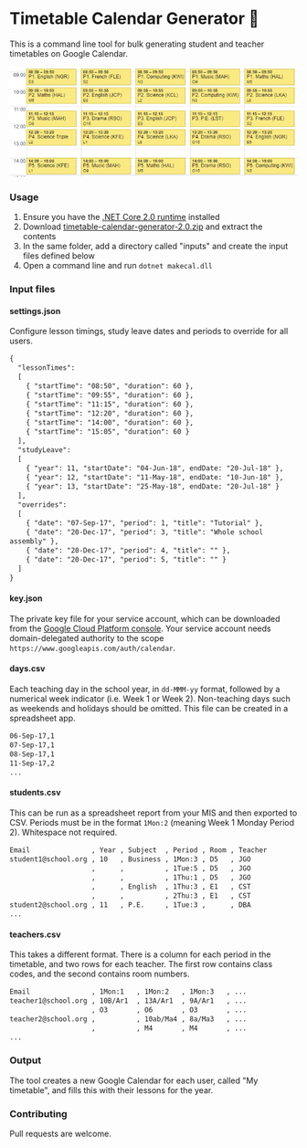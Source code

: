 # Timetable Calendar Generator :calendar:

This is a command line tool for bulk generating student and teacher timetables on Google Calendar.

![Student timetable](student-timetable.png)

### Usage

1. Ensure you have the [.NET Core 2.0 runtime](https://www.microsoft.com/net/download/core#/runtime) installed
1. Download [timetable-calendar-generator-2.0.zip](https://github.com/jamesgurung/timetable-calendar-generator/releases/download/v1.0/timetable-calendar-generator-1.0.zip) and extract the contents
1. In the same folder, add a directory called "inputs" and create the input files defined below
1. Open a command line and run `dotnet makecal.dll`

### Input files

#### settings.json

Configure lesson timings, study leave dates and periods to override for all users.

```
{
  "lessonTimes":
  [
    { "startTime": "08:50", "duration": 60 },
    { "startTime": "09:55", "duration": 60 },
    { "startTime": "11:15", "duration": 60 },
    { "startTime": "12:20", "duration": 60 },
    { "startTime": "14:00", "duration": 60 },
    { "startTime": "15:05", "duration": 60 }
  ],
  "studyLeave":
  [
    { "year": 11, "startDate": "04-Jun-18", endDate: "20-Jul-18" },
    { "year": 12, "startDate": "11-May-18", endDate: "10-Jun-18" },
    { "year": 13, "startDate": "25-May-18", endDate: "20-Jul-18" }
  ],
  "overrides":
  [
    { "date": "07-Sep-17", "period": 1, "title": "Tutorial" },
    { "date": "20-Dec-17", "period": 3, "title": "Whole school assembly" },
    { "date": "20-Dec-17", "period": 4, "title": "" },
    { "date": "20-Dec-17", "period": 5, "title": "" }
  ]
}

```

#### key.json

The private key file for your service account, which can be downloaded from the [Google Cloud Platform console](https://console.cloud.google.com/apis/credentials). Your service account needs domain-delegated authority to the scope `https://www.googleapis.com/auth/calendar`.

#### days.csv

Each teaching day in the school year, in `dd-MMM-yy` format, followed by a numerical week indicator (i.e. Week 1 or Week 2). Non-teaching days such as weekends and holidays should be omitted. This file can be created in a spreadsheet app.

```
06-Sep-17,1
07-Sep-17,1
08-Sep-17,1
11-Sep-17,2
...
```

#### students.csv

This can be run as a spreadsheet report from your MIS and then exported to CSV. Periods must be in the format `1Mon:2` (meaning Week 1 Monday Period 2). Whitespace not required.

```
Email               , Year , Subject  , Period , Room , Teacher
student1@school.org , 10   , Business , 1Mon:3 , D5   , JGO
                    ,      ,          , 1Tue:5 , D5   , JGO
                    ,      ,          , 1Thu:1 , D5   , JGO
                    ,      , English  , 1Thu:3 , E1   , CST
                    ,      ,          , 2Thu:3 , E1   , CST
student2@school.org , 11   , P.E.     , 1Tue:3 ,      , DBA
...
```

#### teachers.csv

This takes a different format. There is a column for each period in the timetable, and two rows for each teacher. The first row contains class codes, and the second contains room numbers.

```
Email               , 1Mon:1   , 1Mon:2   , 1Mon:3   , ...
teacher1@school.org , 10B/Ar1  , 13A/Ar1  , 9A/Ar1   , ...
                    , O3       , O6       , O3       , ...
teacher2@school.org ,          , 10ab/Ma4 , 8a/Ma3   , ...
                    ,          , M4       , M4       , ...
...
```

### Output

The tool creates a new Google Calendar for each user, called "My timetable", and fills this with their lessons for the year.

### Contributing

Pull requests are welcome.
